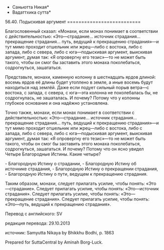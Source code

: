 * Саньютта Никая*
* Вадаттхика сутта*

56\.40\. Подыскивая аргумент
\=\=\=\=\=\=\=\=\=\=\=\=\=\=\=\=\=\=\=\=\=\=\=\=\=\=

Благословенный сказал: «Монахи, если монах понимает в соответствии с действительностью: «Это—страдание… источник страдания… прекращение страдания… путь, ведущий к прекращению страдания»—и тут мимо проходит отшельник или жрец—либо с востока, либо с запада, либо с севера, либо с юга—подыскивая аргумент, выискивая аргумент, думая так: «Я опровергну его тезис»—то не может быть такого, чтобы он смог бы заставить этого монаха поколебаться, содрогнуться, зашататься\.

Представьте, монахи, каменную колонну в шестнадцать ярдов длиной: восемь ярдов её длины будет утоплено в земле, а иные восемь будут находиться над землёй\. Даже если подует сильный порыв ветра—с востока, с запада, с севера, с юга—эта колонна не поколебалась бы, не содрогнулась, не зашаталась\. И почему? Потому что у колонны глубокое основание и она надёжно установлена\.

Точно также, монахи, если монах понимает в соответствии с действительностью: «Это—страдание… источник страдания… прекращение страдания… путь, ведущий к прекращению страдания»—и тут мимо проходит отшельник или жрец—либо с востока, либо с запада, либо с севера, либо с юга—подыскивая аргумент, выискивая аргумент, думая так: «Я опровергну его тезис»—то не может быть такого, чтобы он смог бы заставить этого монаха поколебаться, содрогнуться, зашататься\. И почему? Потому что он ясно увидел Четыре Благородные Истины\. Какие четыре?

\- Благородную Истину о страдании,
\- Благородную Истину об источнике страдания,
\- Благородную Истину о прекращении страдания,
\- Благородную Истину о пути, ведущем к прекращению страдания\.

Таким образом, монахи, следует прилагать усилие, чтобы понять: «Это—страдание»\. Следует прилагать усилие, чтобы понять: «Это—источник страдания»\. Следует прилагать усилие, чтобы понять: «Это—прекращение страдания»\. Следует прилагать усилие, чтобы понять: «Это—путь, ведущий к прекращению страдания»\.

Перевод с английского: SV

редакция перевода: 29\.10\.2013

источник: Samyutta Nikaya by Bhikkhu Bodhi, p\. 1863

Prepared for SuttaCentral by Aminah Borg\-Luck\.